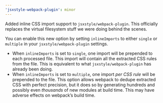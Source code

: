 ```yaml
---
'jsxstyle-webpack-plugin': minor
---
```


Added inline CSS import support to `jsxstyle/webpack-plugin`. This officially replaces the virtual filesystem stuff we were doing behind the scenes.

You can enable this new option by setting `inlineImports` to either `single` or `multiple` in your `jsxstyle/webpack-plugin` settings.

- When `inlineImports` is set to `single`, one import will be prepended to each processed file. This import will contain all the extracted CSS rules from the file. This is equivalent to what `jsxstyle/webpack-plugin` has already been doing.
- When `inlineImports` is set to `multiple`, one import _per CSS rule_ will be prepended to the file. This option allows webpack to dedupe extracted CSS with perfect precision, but it does so by generating hundreds and possibly even _thousands_ of new modules at build time. This may have adverse effects on webpack’s build time.
